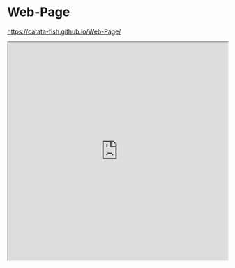 # Web-Page

https://catata-fish.github.io/Web-Page/


<iframe src="https://public.tableau.com/views/EdxDataVisStudentsGender/Dashboard1?:showVizHome=no&:embed=true" width="100%" height="500"></iframe>
